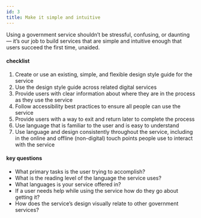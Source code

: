 ```yaml
---
id: 3
title: Make it simple and intuitive
---
```


Using a government service shouldn’t be stressful, confusing, or daunting — it’s our job to build services that are simple and intuitive enough that users succeed the first time, unaided.

#### checklist
1. Create or use an existing, simple, and flexible design style guide for the service
2. Use the design style guide across related digital services
3. Provide users with clear information about where they are in the process as they use the service
4. Follow accessibility best practices to ensure all people can use the service
5. Provide users with a way to exit and return later to complete the process
6. Use language that is familiar to the user and is easy to understand
7. Use language and design consistently throughout the service, including in the online and offline (non-digital) touch points people use to interact with the service

#### key questions
- What primary tasks is the user trying to accomplish?
- What is the reading level of the language the service uses?
- What languages is your service offered in?
- If a user needs help while using the service how do they go about getting it?
- How does the service’s design visually relate to other government services?
